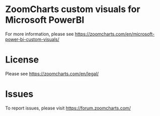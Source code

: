 # ZoomCharts custom visuals for Microsoft PowerBI

For more information, please see https://zoomcharts.com/en/microsoft-power-bi-custom-visuals/

# License

Please see https://zoomcharts.com/en/legal/

# Issues

To report issues, please visit https://forum.zoomcharts.com/

